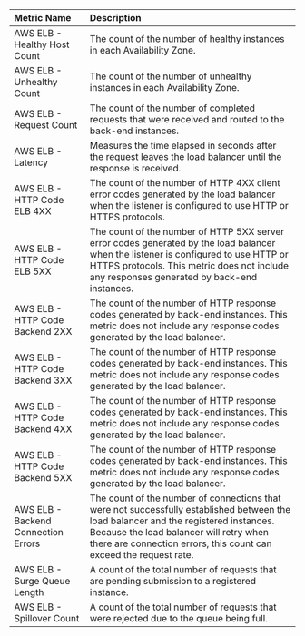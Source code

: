 |Metric Name                        |Description                                                                                                                                                                                                                                         |
|:----------------------------------|:---------------------------------------------------------------------------------------------------------------------------------------------------------------------------------------------------------------------------------------------------|
|AWS ELB - Healthy Host Count       |The count of the number of healthy instances in each Availability Zone.                                                                                                                                                                             |
|AWS ELB - Unhealthy Count          |The count of the number of unhealthy instances in each Availability Zone.                                                                                                                                                                           |
|AWS ELB - Request Count            |The count of the number of completed requests that were received and routed to the back-end instances.                                                                                                                                              |
|AWS ELB - Latency                  |Measures the time elapsed in seconds after the request leaves the load balancer until the response is received.                                                                                                                                     |
|AWS ELB - HTTP Code ELB 4XX        |The count of the number of HTTP 4XX client error codes generated by the load balancer when the listener is configured to use HTTP or HTTPS protocols.                                                                                               |
|AWS ELB - HTTP Code ELB 5XX        |The count of the number of HTTP 5XX server error codes generated by the load balancer when the listener is configured to use HTTP or HTTPS protocols. This metric does not include any responses generated by back-end instances.                   |
|AWS ELB - HTTP Code Backend 2XX    |The count of the number of HTTP response codes generated by back-end instances. This metric does not include any response codes generated by the load balancer.                                                                                     |
|AWS ELB - HTTP Code Backend 3XX    |The count of the number of HTTP response codes generated by back-end instances. This metric does not include any response codes generated by the load balancer.                                                                                     |
|AWS ELB - HTTP Code Backend 4XX    |The count of the number of HTTP response codes generated by back-end instances. This metric does not include any response codes generated by the load balancer.                                                                                     |
|AWS ELB - HTTP Code Backend 5XX    |The count of the number of HTTP response codes generated by back-end instances. This metric does not include any response codes generated by the load balancer.                                                                                     |
|AWS ELB - Backend Connection Errors|The count of the number of connections that were not successfully established between the load balancer and the registered instances. Because the load balancer will retry when there are connection errors, this count can exceed the request rate.|
|AWS ELB - Surge Queue Length       |A count of the total number of requests that are pending submission to a registered instance.                                                                                                                                                       |
|AWS ELB - Spillover Count          |A count of the total number of requests that were rejected due to the queue being full.                                                                                                                                                             |
